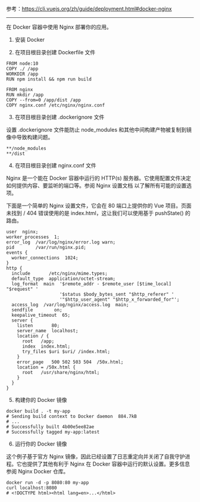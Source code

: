 参考：https://cli.vuejs.org/zh/guide/deployment.html#docker-nginx

---

在 Docker 容器中使用 Nginx 部署你的应用。

1. 安装 Docker

2. 在项目根目录创建 Dockerfile 文件

```
FROM node:10
COPY ./ /app
WORKDIR /app
RUN npm install && npm run build

FROM nginx
RUN mkdir /app
COPY --from=0 /app/dist /app
COPY nginx.conf /etc/nginx/nginx.conf
```

3. 在项目根目录创建 .dockerignore 文件

设置 .dockerignore 文件能防止 node_modules 和其他中间构建产物被复制到镜像中导致构建问题。

```
**/node_modules
**/dist
```

4. 在项目根目录创建 nginx.conf 文件

Nginx 是一个能在 Docker 容器中运行的 HTTP(s) 服务器。它使用配置文件决定如何提供内容、要监听的端口等。参阅 Nginx 设置文档 以了解所有可能的设置选项。

下面是一个简单的 Nginx 设置文件，它会在 80 端口上提供你的 Vue 项目。页面未找到 / 404 错误使用的是 index.html，这让我们可以使用基于 pushState() 的路由。

```
user  nginx;
worker_processes  1;
error_log  /var/log/nginx/error.log warn;
pid        /var/run/nginx.pid;
events {
  worker_connections  1024;
}
http {
  include       /etc/nginx/mime.types;
  default_type  application/octet-stream;
  log_format  main  '$remote_addr - $remote_user [$time_local] "$request" '
                    '$status $body_bytes_sent "$http_referer" '
                    '"$http_user_agent" "$http_x_forwarded_for"';
  access_log  /var/log/nginx/access.log  main;
  sendfile        on;
  keepalive_timeout  65;
  server {
    listen       80;
    server_name  localhost;
    location / {
      root   /app;
      index  index.html;
      try_files $uri $uri/ /index.html;
    }
    error_page   500 502 503 504  /50x.html;
    location = /50x.html {
      root   /usr/share/nginx/html;
    }
  }
}
```

5. 构建你的 Docker 镜像

```
docker build . -t my-app
# Sending build context to Docker daemon  884.7kB
# ...
# Successfully built 4b00e5ee82ae
# Successfully tagged my-app:latest
```

6. 运行你的 Docker 镜像

这个例子基于官方 Nginx 镜像，因此已经设置了日志重定向并关闭了自我守护进程。它也提供了其他有利于 Nginx 在 Docker 容器中运行的默认设置。更多信息参阅 Nginx Docker 仓库。

```
docker run -d -p 8080:80 my-app
curl localhost:8080
# <!DOCTYPE html><html lang=en>...</html>
```
